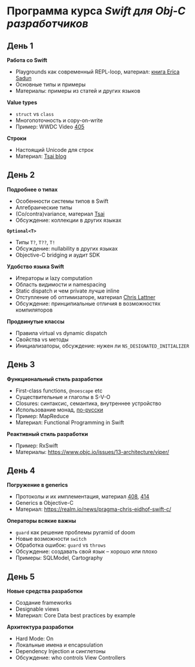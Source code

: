 # Программа курса *Swift для Obj-C разработчиков*

## День 1

**Работа со Swift**
 
* Playgrounds как современный REPL-loop, материал: [книга Erica Sadun](https://leanpub.com/playgroundsecretsandpowertips)
* Основные типы и примеры
* Материалы: примеры из статей и других языков

**Value types**

* `struct` vs `class`
* Многопоточность и copy-on-write
* Пример: WWDC Video [405](https://developer.apple.com/videos/play/wwdc2015-405/)

**Строки**

* Настоящий Unicode для строк
* Материал: [Tsai blog](https://www.mikeash.com/pyblog/friday-qa-2015-11-06-why-is-swifts-string-api-so-hard.html)

## День 2

**Подробнее о типах**

* Особенности системы типов в Swift
* Алгебраические типы
* (Co/contra)variance, материал [Tsai](http://mjtsai.com/blog/2015/11/29/covariance-and-contravariance/)
* Обсуждение: коллекции в других языках

**`Optional<T>`**

* Типы `T?`, `T??`, `T!`
* Обсуждение: nullability в других языках
* Objective-C bridging и аудит SDK

**Удобство языка Swift**

* Итераторы и lazy computation
* Область видимости и namespacing
* Static dispatch и чем private лучше inline
* Отступление об оптимизаторе, материал [Chris Lattner](http://blog.llvm.org/2011/05/what-every-c-programmer-should-know.html)
* Обсуждение: принципиальные отличия в возможностях компиляторов 

**Продвинутые классы**

* Правила virtual vs dynamic dispatch
* Свойства vs методы
* Инициализаторы, обсуждение: нужен ли `NS_DESIGNATED_INITIALIZER`
 

## День 3

**Функциональный стиль разработки**

* First-class functions, `@noescape` etc
* Существительные и глаголы в S-V-O
* Closures: синтаксис, семантика, внутреннее устройство
* Использование монад, [по-русски](http://habrahabr.ru/post/272115/)
* Пример: MapReduce
* Материал: Functional Programming in Swift

**Реактивный стиль разработки**

* Пример: RxSwift
* Материалы: https://www.objc.io/issues/13-architecture/viper/


## День 4

**Погружение в generics**

* Протоколы и их имплементация, материал [408](https://developer.apple.com/videos/play/wwdc2015-408/), [414](https://developer.apple.com/videos/play/wwdc2015-414/)
* Generics в Objective-C
* Материал: https://realm.io/news/pragma-chris-eidhof-swift-c/

**Операторы всякие важны**

* `guard` как решение проблемы pyramid of doom
* Новые возможности `switch`
* Обработка ошибок: `guard` vs `throws`
* Обсуждение: создавать свой язык – хорошо или плохо
* Примеры: SQLModel, Cartography


## День 5

**Новые средства разработки**

* Создание frameworks
* Designable views
* Материал: Core Data best practices by example

**Архитектура разработки**

* Hard Mode: On
* Локальные имена и encapsulation
* Dependency Injection и синглетоны
* Обсуждение: who controls View Controllers

